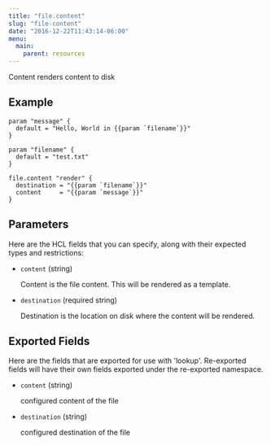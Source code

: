 ```yaml
---
title: "file.content"
slug: "file-content"
date: "2016-12-22T11:43:14-06:00"
menu:
  main:
    parent: resources
---
```



Content renders content to disk


## Example

```hcl
param "message" {
  default = "Hello, World in {{param `filename`}}"
}

param "filename" {
  default = "test.txt"
}

file.content "render" {
  destination = "{{param `filename`}}"
  content     = "{{param `message`}}"
}

```


## Parameters

Here are the HCL fields that you can specify, along with their expected types
and restrictions:


- `content` (string)

  Content is the file content. This will be rendered as a template.

- `destination` (required string)

  Destination is the location on disk where the content will be rendered.


## Exported Fields

Here are the fields that are exported for use with 'lookup'.  Re-exported fields
will have their own fields exported under the re-exported namespace.


- `content` (string)

  configured content of the file
 
- `destination` (string)

  configured destination of the file
  

